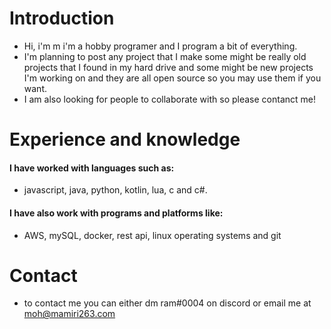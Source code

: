 # Introduction
- Hi, i'm m i'm a hobby programer and I program a bit of everything.
- I'm planning to post any project that I make some might be really old projects that I found in my hard drive and some might be new projects I'm working on and they are all open source so you may use them if you want.
- I am also looking for people to collaborate with so please contanct me!
# Experience and knowledge
#### I have worked with languages such as: 
- javascript, java, python, kotlin, lua, c and c#.
#### I have also work with programs and platforms like:
- AWS, mySQL, docker, rest api, linux operating systems and git

# Contact
- to contact me you can either dm ram#0004 on discord or email me at moh@mamiri263.com
